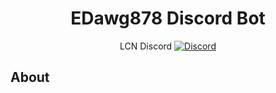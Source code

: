 <div align="center">
  <h1>EDawg878 Discord Bot</h1>
  LCN Discord
  <a href="https://discord.gg/d8tHEhn">
    <img src="https://discordapp.com/api/guilds/263072793019678731/embed.png" alt="Discord" />
  </a>
</div>

## About
